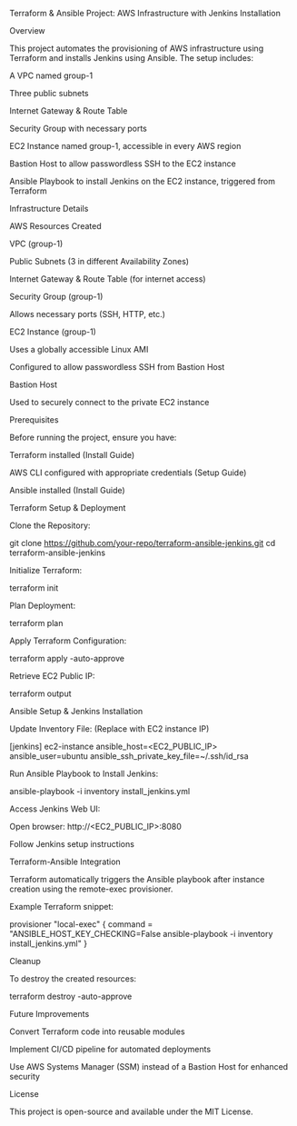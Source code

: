 Terraform & Ansible Project: AWS Infrastructure with Jenkins Installation

Overview

This project automates the provisioning of AWS infrastructure using Terraform and installs Jenkins using Ansible. The setup includes:

A VPC named group-1

Three public subnets

Internet Gateway & Route Table

Security Group with necessary ports

EC2 Instance named group-1, accessible in every AWS region

Bastion Host to allow passwordless SSH to the EC2 instance

Ansible Playbook to install Jenkins on the EC2 instance, triggered from Terraform

Infrastructure Details

AWS Resources Created

VPC (group-1)

Public Subnets (3 in different Availability Zones)

Internet Gateway & Route Table (for internet access)

Security Group (group-1)

Allows necessary ports (SSH, HTTP, etc.)

EC2 Instance (group-1)

Uses a globally accessible Linux AMI

Configured to allow passwordless SSH from Bastion Host

Bastion Host

Used to securely connect to the private EC2 instance

Prerequisites

Before running the project, ensure you have:

Terraform installed (Install Guide)

AWS CLI configured with appropriate credentials (Setup Guide)

Ansible installed (Install Guide)

Terraform Setup & Deployment

Clone the Repository:

git clone https://github.com/your-repo/terraform-ansible-jenkins.git cd terraform-ansible-jenkins

Initialize Terraform:

terraform init

Plan Deployment:

terraform plan

Apply Terraform Configuration:

terraform apply -auto-approve

Retrieve EC2 Public IP:

terraform output

Ansible Setup & Jenkins Installation

Update Inventory File: (Replace with EC2 instance IP)

[jenkins] ec2-instance ansible_host=<EC2_PUBLIC_IP> ansible_user=ubuntu ansible_ssh_private_key_file=~/.ssh/id_rsa

Run Ansible Playbook to Install Jenkins:

ansible-playbook -i inventory install_jenkins.yml

Access Jenkins Web UI:

Open browser: http://<EC2_PUBLIC_IP>:8080

Follow Jenkins setup instructions

Terraform-Ansible Integration

Terraform automatically triggers the Ansible playbook after instance creation using the remote-exec provisioner.

Example Terraform snippet:

provisioner "local-exec" { command = "ANSIBLE_HOST_KEY_CHECKING=False ansible-playbook -i inventory install_jenkins.yml" }

Cleanup

To destroy the created resources:

terraform destroy -auto-approve

Future Improvements

Convert Terraform code into reusable modules

Implement CI/CD pipeline for automated deployments

Use AWS Systems Manager (SSM) instead of a Bastion Host for enhanced security

License

This project is open-source and available under the MIT License.

